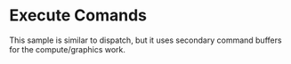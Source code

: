 # Execute Comands

This sample is similar to dispatch, but it uses secondary command buffers
for the compute/graphics work.